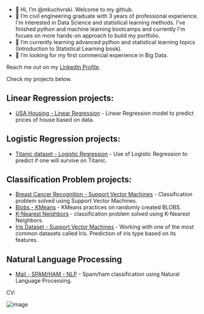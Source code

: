 - 👋 Hi, I’m @mkuchvrski. Welcome to my github.
- 👀 I’m civil engineering graduate with 3 years of professional experience. I'm interested in Data Science and statistical learning methods. I've finished python and machine learning bootcamps and currently I'm focues on more hands-on approach to build my portfolio.
- 🌱 I’m currently learning advanced python and statistical learning topics (Introduction to Statistical Learning book).
- 💞️ I’m looking for my first commercial experience in Big Data.

Reach me out on my [LinkedIn Profile](https://www.linkedin.com/in/mikolaj-kucharski/).

Check my projects below.


## Linear Regression projects:
- [USA Housing - Linear Regression](https://github.com/mkuchvrski/LR_USA_Housing) - Linear Regression model to predict prices of house based on data.

## Logistic Regression projects:
- [Titanic dataset - Logistic Regression](https://github.com/mkuchvrski/titanic) - Use of Logistic Regression to predict if one will survive on Titanic.

## Classification Problem projects:
- [Breast Cancer Recognition -  Support Vector Machines](https://github.com/mkuchvrski/Breast_Cancer_SVM) - Classification problem solved using Support Vector Machines.
- [Blobs - KMeans](https://github.com/mkuchvrski/Blobs_KMeans) - KMeans practices on randomly created BLOBS.
- [K-Nearest Neighbors](https://github.com/mkuchvrski/KNN_project/blob/main/KNN_project.ipynb) - classification problem solved using K-Nearest Neighbors.
- [Iris Dataset - Support Vector Machines](https://github.com/mkuchvrski/iris) - Working with one of the most common datasets called Iris. Prediction of iris type based on its features.

## Natural Language Processing
- [Mail - SPAM/HAM - NLP](https://github.com/mkuchvrski/SpamHam_NLP.git) - Spam/ham classification using Natural Language Processing.



CV:


![image](https://i.postimg.cc/1z60xFxV/CV-MIKOLAJ-KUCHARSKI-eng-09-2022-private.png)

<!---
mkuchvrski/mkuchvrski is a ✨ special ✨ repository because its `README.md` (this file) appears on your GitHub profile.
You can click the Preview link to take a look at your changes.
--->
